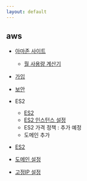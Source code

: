 ```yaml
---
layout: default
---
```


## aws 
- [아마존 사이트](https://aws.amazon.com/ko/)
    - [월 사용량 계산기](http://calculator.s3.amazonaws.com/index.html?lng=ko_KR#/)
    
- [가입](join.html)
- [보안](security.html)
- ES2
    - [ES2](es2.html)
    - [ES2 인스턴스 설정](ES2_instans_state.html)
    - ES2 가격 정책 : 추가 예정
    - 도메인 추가  
    
- [ES2](es2.html)
- [도메인 설정](domain.html)
- [고정IP 설정](Elasticip.html)

